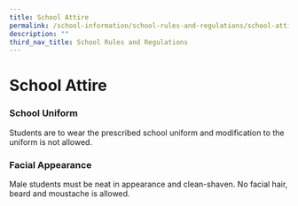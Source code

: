 ```yaml
---
title: School Attire
permalink: /school-information/school-rules-and-regulations/school-attire
description: ""
third_nav_title: School Rules and Regulations
---
```

# **School Attire**

### School Uniform

Students are to wear the prescribed school uniform and modification to the uniform is not allowed.

### Facial Appearance

Male students must be neat in appearance and clean-shaven. No facial hair, beard and moustache is allowed.